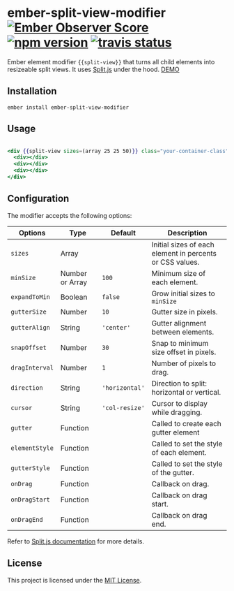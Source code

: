 ember-split-view-modifier [![Ember Observer Score](http://emberobserver.com/badges/ember-split-view-modifier.svg)](http://emberobserver.com/addons/ember-split-view-modifier) [![npm version](https://badge.fury.io/js/ember-split-view-modifier.svg)](https://badge.fury.io/js/ember-split-view-modifier) [![travis status](https://travis-ci.org/OAGAnalytics/ember-split-view-modifier.svg)](https://travis-ci.org/OAGAnalytics/ember-split-view-modifier.svg)
==============================================================================
Ember element modifier `{{split-view}}` that turns all child elements into resizeable split views. It uses [Split.js](https://split.js.org/) under the hood. [DEMO](http://ember-split-view-modifier.surge.sh/)


Installation
------------------------------------------------------------------------------

```
ember install ember-split-view-modifier
```


Usage
------------------------------------------------------------------------------

```hbs

<div {{split-view sizes=(array 25 25 50)}} class="your-container-class">
  <div></div>
  <div></div>
  <div></div>
</div>

```


## Configuration

The modifier accepts the following options:

| Options        | Type            | Default        | Description                                              |
| -------------- | --------------- | -------------- | -------------------------------------------------------- |
| `sizes`        | Array           |                | Initial sizes of each element in percents or CSS values. |
| `minSize`      | Number or Array | `100`          | Minimum size of each element.                            |
| `expandToMin`  | Boolean         | `false`        | Grow initial sizes to `minSize`                          |
| `gutterSize`   | Number          | `10`           | Gutter size in pixels.                                   |
| `gutterAlign`  | String          | `'center'`     | Gutter alignment between elements.                       |
| `snapOffset`   | Number          | `30`           | Snap to minimum size offset in pixels.                   |
| `dragInterval` | Number          | `1`            | Number of pixels to drag.                                |
| `direction`    | String          | `'horizontal'` | Direction to split: horizontal or vertical.              |
| `cursor`       | String          | `'col-resize'` | Cursor to display while dragging.                        |
| `gutter`       | Function        |                | Called to create each gutter element                     |
| `elementStyle` | Function        |                | Called to set the style of each element.                 |
| `gutterStyle`  | Function        |                | Called to set the style of the gutter.                   |
| `onDrag`       | Function        |                | Callback on drag.                                        |
| `onDragStart`  | Function        |                | Callback on drag start.                                  |
| `onDragEnd`    | Function        |                | Callback on drag end.                                    |

Refer to [Split.js documentation](https://github.com/nathancahill/split/tree/master/packages/splitjs#documentation) for more details.


License
------------------------------------------------------------------------------

This project is licensed under the [MIT License](LICENSE.md).
